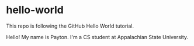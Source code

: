# hello-world
This repo is following the GitHub Hello World tutorial.

Hello! My name is Payton. I'm a CS student at Appalachian State University.
